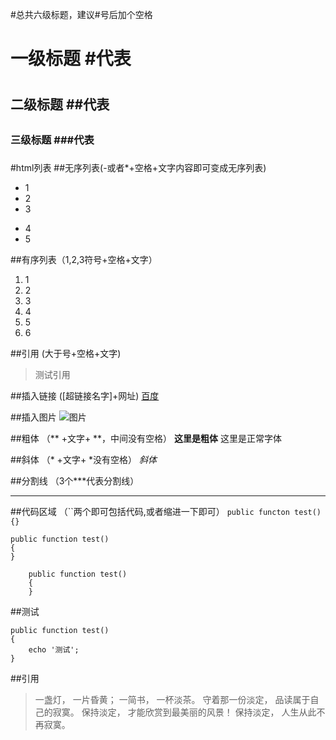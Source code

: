 #总共六级标题，建议#号后加个空格
# 一级标题 #代表<h1> 
## 二级标题 ##代表<h2>
### 三级标题 ###代表<h3>

#html列表
##无序列表(-或者*+空格+文字内容即可变成无序列表)
* 1
* 2
* 3
- 4
- 5

##有序列表（1,2,3符号+空格+文字）
1. 1
2. 2
3. 3
4. 4
5. 5
6. 6

##引用 (大于号+空格+文字)
> 测试引用

##插入链接 ([超链接名字]+网址)
[百度](http://www.baidu.com)

##插入图片
![图片](https://timgsa.baidu.com/timg?image&quality=80&size=b9999_10000&sec=1490693616685&di=b5e32ec1af6863ce4c821d7a27d3ec54&imgtype=0&src=http%3A%2F%2Fwww.linuxdiyf.com%2Flinux%2Fuploads%2Fallimg%2F170220%2F2-1F220095954392.JPG)

##粗体 （** +文字+ **，中间没有空格）
**这里是粗体** 
这里是正常字体


##斜体 （* +文字+ *没有空格）
*斜体*

##分割线 （3个***代表分割线）
***

##代码区域 （``两个即可包括代码,或者缩进一下即可）
`public functon test(){}`

	public function test()
	{
	}

```
	public function test()
	{
	}
```
##测试

	public function test()
	{
		echo '测试';
	}

##引用
> 一盏灯， 一片昏黄； 一简书， 一杯淡茶。 守着那一份淡定， 品读属于自己的寂寞。 保持淡定， 才能欣赏到最美丽的风景！ 保持淡定， 人生从此不再寂寞。